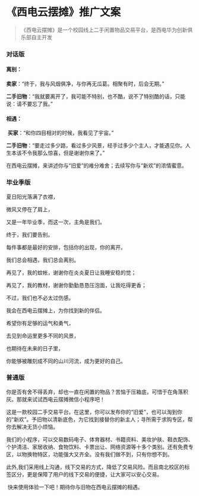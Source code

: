 # 《西电云摆摊》推广文案

> 《西电云摆摊》是一个校园线上二手闲置物品交易平台，是西电华为创新俱乐部自主开发

### 对话版

#### **离别：**

​**卖家**：“终于，我与风烟俱净，与你再无瓜葛。相聚有时，后会无期。”

**二手旧物**：“我就要离开了，我可能不特别，也不酷，说不了特别酷的话，只能说：请不要忘了我。”

#### **相遇：**

​		        **买家**：“和你四目相对的时候，我看见了宇宙。”

​		        **二手旧物**：“要走过多少路，看过多少风景，经手过多少个主人，才能遇见你。人生本该不令我那么惊喜，但是谢谢你来了。”

在西电云摆摊，来讲述你与“旧爱”的难分难舍；去续写你与“新欢”的浓情蜜意。

### 毕业季版

夏日阳光落满了衣襟，

微风又停在了肩上，

又是一年毕业季，而这一次，主角是我们。

终于，我们要告别。

每件事都是最好的安排，包括你的出现，你的离开。

我们总会相遇，我们总会离别。

再见了，我的蚊帐，谢谢你在炎炎夏日让我睡安稳的觉；

再见了，我的教材，谢谢你勤勤恳恳压泡面，让我吃得更香；

不过，我们也不必太过伤感。

我会在西电云摆摊上，为你找到新的伴侣。

希望你有足够的运气和勇气，

去见到命运里更多不同的风景，

也期待在未来的日子里，

你能够被雕刻成不同的山川河流，成为更好的自己。

###  普通版

​		        你是否有舍不得丢弃，却也一直在闲置的物品？苦恼于压箱底，可惜于在角落积灰。那就来试试西电云摆摊微信小程序吧！

​		        这是一款校园二手交易平台。在这里，你可以发布你的“旧爱”，也可以淘到你的“新欢”。予旧物以清新底色，为它找到接替你的新主人；寻所需于求购专区，帮你去解决无货小烦恼。

​		        我们的小程序，可以交易数码电子、体育器材、书籍资料、美妆护肤、鞋衣配饰、个护清洁、家居收纳、食物饮料、卡票出让、网络资源等十多个类别。还有免费专区，以物换物特区，功能强大又齐全。没有我们做不到，只有你想不到。

​		        此外,我们采用线上沟通，线下交易的方式，降低了交易风险。而且南北校区的标签区分，更是保障了用户的线下交易的便捷，让大家可以安心交易。

​		        快来使用体验一下吧！期待你与旧物在西电云摆摊的相遇。